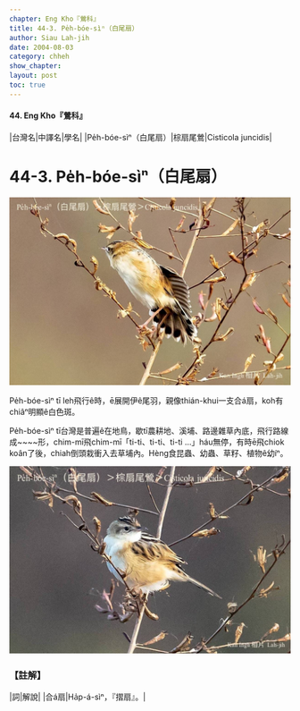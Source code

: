 ```yaml
---
chapter: Eng Kho『鶯科』
title: 44-3. Pe̍h-bóe-sìⁿ（白尾扇）
author: Siau Lah-jih
date: 2004-08-03    
category: chheh
show_chapter: 
layout: post
toc: true
---
```


#### 44. Eng Kho『鶯科』


|台灣名|中譯名|學名|
|Pe̍h-bóe-sìⁿ（白尾扇）|棕扇尾鶯|Cisticola juncidis|


# 44-3. Pe̍h-bóe-sìⁿ（白尾扇）

![](../too5/44/44-3-1.Pe̍h-bóe-sìⁿ.jpg)


Pe̍h-bóe-sìⁿ tī leh飛行ê時，ē展開伊ê尾羽，親像thián-khui一支合á扇，koh有chiâⁿ明顯ê白色斑。

Pe̍h-bóe-sìⁿ tī台灣是普遍ê在地鳥，歇tī農耕地、溪埔、路邊雜草內底，飛行路線成~~~~形，chim-mī飛chim-mī「ti-ti、ti-ti、ti-ti …」háu無停，有時ē飛chiok koân了後，chiah倒頭栽衝入去草埔內。Hèng食昆蟲、幼蟲、草籽、植物ê幼íⁿ。



![](../too5/44/44-3-2.Pe̍h-bóe-sìⁿ.jpg)




### 【註解】

|詞|解說|
|合á扇|Ha̍p-á-sìⁿ，『摺扇』。|


